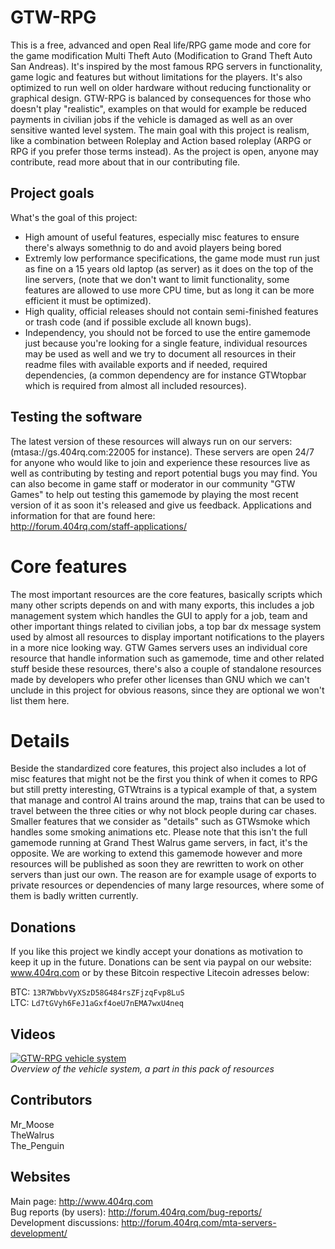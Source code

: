 # GTW-RPG
This is a free, advanced and open Real life/RPG game mode and core for the game modification Multi Theft Auto (Modification to Grand Theft Auto San Andreas). It's inspired by the most famous RPG servers in functionality, game logic and features but without limitations for the players. It's also optimized to run well on older hardware without reducing functionality or graphical design. 
GTW-RPG is balanced by consequences for those who doesn't play "realistic", examples on that would for example be reduced payments in civilian jobs if the vehicle is damaged as well as an over sensitive wanted level system. The main goal with this project is realism, like a combination between Roleplay and Action based roleplay (ARPG or RPG if you prefer those terms instead). As the project is open, anyone may contribute, read more about that in our contributing file. 

## Project goals
What's the goal of this project:
* High amount of useful features, especially misc features to ensure there's always somethnig to do and avoid players being bored
* Extremly low performance specifications, the game mode must run just as fine on a 15 years old laptop (as server) as it does on the top of the line servers, (note that we don't want to limit functionality, some features are allowed to use more CPU time, but as long it can be more efficient it must be optimized).
* High quality, official releases should not contain semi-finished features or trash code (and if possible exclude all known bugs).
* Independency, you should not be forced to use the entire gamemode just because you're looking for a single feature, individual resources may be used as well and we try to document all resources in their readme files with available exports and if needed, required dependencies, (a common dependency are for instance GTWtopbar which is required from almost all included resources).

## Testing the software
The latest version of these resources will always run on our servers: (mtasa://gs.404rq.com:22005 for instance). These servers are open 24/7 for anyone who would like to join and experience these resources live as well as contributing by testing and report potential bugs you may find. You can also become in game staff or moderator in our community "GTW Games" to help out testing this gamemode by playing the most recent version of it as soon it's released and give us feedback. Applications and information for that are found here:<br>
http://forum.404rq.com/staff-applications/

# Core features
The most important resources are the core features, basically scripts which many other scripts depends on and with many exports, this includes a job management system which handles the GUI to apply for a job, team and other important things related to civilian jobs, a top bar dx message system used by almost all resources to display important notifications to the players in a more nice looking way. GTW Games servers uses an individual core resource that handle information such as gamemode, time and other related stuff beside these resources, there's also a couple of standalone resources made by developers who prefer other licenses than GNU which we can't unclude in this project for obvious reasons, since they are optional we won't list them here.

# Details
Beside the standardized core features, this project also includes a lot of misc features that might not be the first you think of when it comes to RPG but still pretty interesting, GTWtrains is a typical example of that, a system that manage and control AI trains around the map, trains that can be used to travel between the three cities or why not block people during car chases. Smaller features that we consider as "details" such as GTWsmoke which handles some smoking animations etc. Please note that this isn't the full gamemode running at Grand Thest Walrus game servers, in fact, it's the opposite. We are working to extend this gamemode however and more resources will be published as soon they are rewritten to work on other servers than just our own. The reason are for example usage of exports to private resources or dependencies of many large resources, where some of them is badly written currently.

## Donations
If you like this project we kindly accept your donations as motivation to keep it up in the future. Donations can be sent via paypal on our website: www.404rq.com or by these Bitcoin respective Litecoin adresses below:

BTC: `13R7WbbvVyXSzD58G484rsZFjzqFvp8LuS`<br>
LTC: `Ld7tGVyh6FeJ1aGxf4oeU7nEMA7wxU4neq`

## Videos
[![GTW-RPG vehicle system](http://img.youtube.com/vi/x89n19ufIrk/0.jpg)](http://www.youtube.com/watch?v=x89n19ufIrk)<br>
_Overview of the vehicle system, a part in this pack of resources_

## Contributors
Mr_Moose<br>
TheWalrus<br>
The_Penguin

## Websites
Main page: http://www.404rq.com<br>
Bug reports (by users): http://forum.404rq.com/bug-reports/<br>
Development discussions: http://forum.404rq.com/mta-servers-development/
